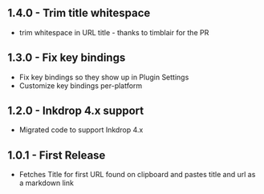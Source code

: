 ## 1.4.0 - Trim title whitespace
* trim whitespace in URL title - thanks to timblair for the PR
## 1.3.0 - Fix key bindings
* Fix key bindings so they show up in Plugin Settings
* Customize key bindings per-platform 
## 1.2.0 - Inkdrop 4.x support
* Migrated code to support Inkdrop 4.x
## 1.0.1 - First Release
* Fetches Title for first URL found on clipboard and pastes title and url as a markdown link
